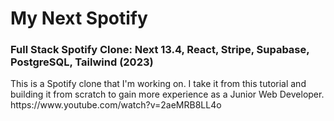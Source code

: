 <h1>My Next Spotify</h1>
<h3>Full Stack Spotify Clone: Next 13.4, React, Stripe, Supabase, PostgreSQL, Tailwind (2023)</h3>
<p></p>This is a Spotify clone that I'm working on. I take it from this tutorial and building it from scratch to gain more experience as a Junior Web Developer. https://www.youtube.com/watch?v=2aeMRB8LL4o</p>
